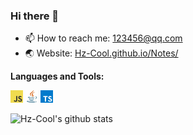 ### Hi there 👋

- 📫 How to reach me: [123456@qq.com](mailto:123456@qq.com)
- 🌏 Website: [Hz-Cool.github.io/Notes/](https://hz-cool.github.io/Notes/)


**Languages and Tools:**  

<code><img height="20" src="https://raw.githubusercontent.com/github/explore/80688e429a7d4ef2fca1e82350fe8e3517d3494d/topics/javascript/javascript.png"></code>
<code><img height="20" src="https://raw.githubusercontent.com/github/explore/80688e429a7d4ef2fca1e82350fe8e3517d3494d/topics/java/java.png"></code>
<code><img height="20" src="https://raw.githubusercontent.com/github/explore/80688e429a7d4ef2fca1e82350fe8e3517d3494d/topics/typescript/typescript.png"></code>


![Hz-Cool's github stats](https://github-readme-stats.vercel.app/api?username=Hz-Cool&show_icons=true)
